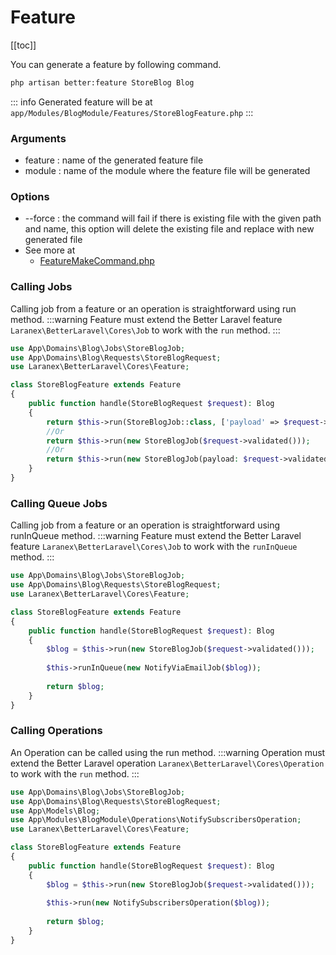 # Feature

[[toc]]

You can generate a feature by following command.

```bash
php artisan better:feature StoreBlog Blog
```
::: info
Generated feature will be at `app/Modules/BlogModule/Features/StoreBlogFeature.php`
:::
### Arguments

- feature : name of the generated feature file
- module : name of the module where the feature file will be generated

### Options

- --force : the command will fail if there is existing file with the given path and name, this option will delete the existing file and replace with new generated file
- See more at
  - [FeatureMakeCommand.php](https://github.com/laranex/better-laravel/blob/master/src/Commands/FeatureMakeCommand.php)

### Calling Jobs
Calling job from a feature or an operation is straightforward using run method.
:::warning
Feature must extend the Better Laravel feature `Laranex\BetterLaravel\Cores\Job` to work with the `run` method.
:::
```php
use App\Domains\Blog\Jobs\StoreBlogJob;
use App\Domains\Blog\Requests\StoreBlogRequest;
use Laranex\BetterLaravel\Cores\Feature;

class StoreBlogFeature extends Feature
{
    public function handle(StoreBlogRequest $request): Blog
    {
        return $this->run(StoreBlogJob::class, ['payload' => $request->validated()]);
        //Or
        return $this->run(new StoreBlogJob($request->validated()));
        //Or
        return $this->run(new StoreBlogJob(payload: $request->validated()));
    }
}
```

### Calling Queue Jobs
Calling job from a feature or an operation is straightforward using runInQueue method.
:::warning
Feature must extend the Better Laravel feature `Laranex\BetterLaravel\Cores\Job` to work with the `runInQueue` method.
:::
```php
use App\Domains\Blog\Jobs\StoreBlogJob;
use App\Domains\Blog\Requests\StoreBlogRequest;
use Laranex\BetterLaravel\Cores\Feature;

class StoreBlogFeature extends Feature
{
    public function handle(StoreBlogRequest $request): Blog
    {
        $blog = $this->run(new StoreBlogJob($request->validated()));
        
        $this->runInQueue(new NotifyViaEmailJob($blog));
        
        return $blog;
    }
}
```

### Calling Operations
An Operation can be called using the run method.
:::warning
Operation must extend the Better Laravel operation `Laranex\BetterLaravel\Cores\Operation` to work with the `run` method.
:::
```php
use App\Domains\Blog\Jobs\StoreBlogJob;
use App\Domains\Blog\Requests\StoreBlogRequest;
use App\Models\Blog;
use App\Modules\BlogModule\Operations\NotifySubscribersOperation;
use Laranex\BetterLaravel\Cores\Feature;

class StoreBlogFeature extends Feature
{
    public function handle(StoreBlogRequest $request): Blog
    {
        $blog = $this->run(new StoreBlogJob($request->validated()));
        
        $this->run(new NotifySubscribersOperation($blog));
        
        return $blog;
    }
}
```
